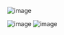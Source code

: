 ![image](https://github.com/user-attachments/assets/2fe316ce-998e-4f49-8c13-2d5984bd10a3)

![image](https://github.com/user-attachments/assets/35e4f63d-edf7-4daa-b110-a1ee89796717)
![image](https://github.com/user-attachments/assets/84171cfd-bd4b-4d16-a061-4f3a4f42b5db)
